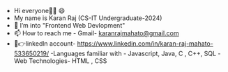 - Hi everyone👋👋 😄
- My name is Karan Raj (CS-IT Undergraduate-2024)
- 🏹 I’m into "Frontend Web Devlopment"
- 📫 How to reach me - Gmail- karanrajmahato@gmail.com
- 🤝👉linkedln account- https://www.linkedin.com/in/karan-raj-mahato-533650219/
-Languages familiar with - Javascript, Java, C , C++, SQL
-Web Technologies- HTML , CSS
 
